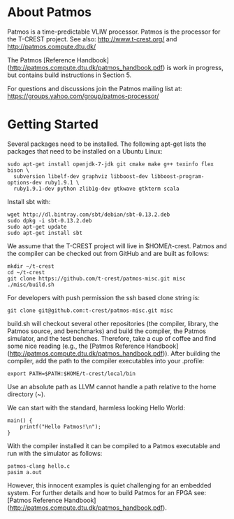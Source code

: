 About Patmos
============

Patmos is a time-predictable VLIW processor.
Patmos is the processor for the T-CREST project.
See also: http://www.t-crest.org/ and http://patmos.compute.dtu.dk/

The Patmos [Reference Handbook]
(http://patmos.compute.dtu.dk/patmos_handbook.pdf)
is work in progress, but contains build instructions in Section 5.

For questions and discussions join the Patmos mailing list at:
https://groups.yahoo.com/group/patmos-processor/

Getting Started
===============

Several packages need to be installed.
The following apt-get lists the packages that need to be
installed on a Ubuntu Linux:

    sudo apt-get install openjdk-7-jdk git cmake make g++ texinfo flex bison \
      subversion libelf-dev graphviz libboost-dev libboost-program-options-dev ruby1.9.1 \
      ruby1.9.1-dev python zlib1g-dev gtkwave gtkterm scala

Install sbt with:

    wget http://dl.bintray.com/sbt/debian/sbt-0.13.2.deb
    sudo dpkg -i sbt-0.13.2.deb
    sudo apt-get update
    sudo apt-get install sbt

We assume that the T-CREST project will live in $HOME/t-crest.
Patmos and the compiler can be checked out from GitHub and are built as follows:

    mkdir ~/t-crest
    cd ~/t-crest
    git clone https://github.com/t-crest/patmos-misc.git misc
    ./misc/build.sh

For developers with push permission the ssh based clone string is:

    git clone git@github.com:t-crest/patmos-misc.git misc

build.sh will checkout several other repositories (the compiler, library,
the Patmos source, and benchmarks) and
build the compiler, the Patmos simulator, and the test benches.
Therefore, take a cup of coffee and find some nice reading
(e.g., the [Patmos Reference Handbook] (http://patmos.compute.dtu.dk/patmos_handbook.pdf)).
After building the compiler, add the path
to the compiler executables into your .profile:

    export PATH=$PATH:$HOME/t-crest/local/bin

Use an absolute path as LLVM cannot handle a path relative to the
home directory (~).

We can start with the standard, harmless looking Hello
World:

    main() {
        printf("Hello Patmos!\n");
    }

With the compiler installed it can be compiled to a Patmos executable
and run with the simulator as follows:

    patmos-clang hello.c
    pasim a.out

However, this innocent examples is quiet challenging for an embedded system.
For further details and how to build Patmos for an FPGA see:
[Patmos Reference Handbook] (http://patmos.compute.dtu.dk/patmos_handbook.pdf).
